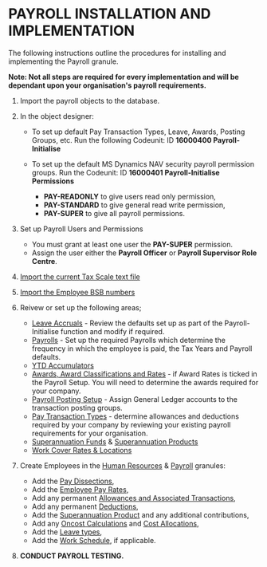 # PAYROLL INSTALLATION AND IMPLEMENTATION

The following instructions outline the procedures for installing and implementing the Payroll granule.  

**Note: Not all steps are required for every implementation and will be dependant upon your organisation's payroll requirements.**

1.	Import the payroll objects to the database.

2.	In the object designer: 

    * To set up default Pay Transaction Types, Leave, Awards, Posting Groups, etc. Run the following Codeunit: ID **16000400  Payroll-        Initialise** 
  
    * To set up the default MS Dynamics NAV security payroll permission groups.  Run the Codeunit: ID **16000401 Payroll-Initialise Permissions**  
      
      * **PAY-READONLY** to give users read only permission,
      * **PAY-STANDARD** to give general read write permission, 
      * **PAY-SUPER** to give all payroll permissions.
      
3.	Set up Payroll Users and Permissions

      * You must grant at least one user the **PAY-SUPER** permission.
      * Assign the user either the **Payroll Officer** or **Payroll Supervisor Role Centre**.
  
4.	[Import the current Tax Scale text file](au-payroll-setup-import-tax-scales.md)

5.	[Import the Employee BSB numbers](au-payroll-setup-import-bsb-numbers.md)

6.	Reivew or set up the following areas;

      * [Leave Accruals](au-payroll-setup-leave.md) - Review the defaults set up as part of the Payroll-Initialise function and modify if required.
      * [Payrolls](au-payroll-setup-payrolls.md) - Set up the required Payrolls which determine the frequency in which the employee is paid, the Tax Years and Payroll defaults.  
      * [YTD Accumulators](au-payroll-setup-ytd-accumulators.md)
      * [Awards, Award Classifications and Rates](au-payroll-setup-awards.md) - if Award Rates is ticked in the Payroll Setup.  You will need to determine the awards required for your company.
      * [Payroll Posting Setup](au-payroll-setup-posting-group-setup.md) - Assign General Ledger accounts to the transaction posting groups.
      * [Pay Transaction Types](au-payroll-setup-pay-transaction-types.md) - determine allowances and deductions required by your company by reviewing your existing payroll requirements for your organisation.
      * [Superannuation Funds](au-payroll-setup-superannuation-funds.md) & [Superannuation Products](au-payroll-setup-superannuation-products.md)
      * [Work Cover Rates & Locations](au-payroll-setup-work-cover.md) 
      

7.	Create Employees in the [Human Resources](au-payroll-create-employee.md) & [Payroll](au-payroll-create-payroll-employee.md) granules:
      * Add the [Pay Dissections](au-payroll-create-payroll-employee-pay-dissections.md),
      * Add the [Employee Pay Rates](au-payroll-create-payroll-employee-pay-rates.md),
      * Add any permanent [Allowances and Associated Transactions](au-payroll-create-payroll-employee-gross-allowances.md),
      * Add any permanent [Deductions](au-payroll-create-payroll-employee-deductions.md), 
      * Add the [Superannuation Product](au-payroll-create-payroll-employee-superannuation.md) and any additional contributions,  
      * Add any [Oncost Calculations](au-payroll-create-payroll-employee-accumulation-calculations.md) and [Cost Allocations](au-payroll-create-payroll-employee-cost-allocations.md),
      * Add the [Leave types](au-payroll-create-payroll-employee-leave-accruals.md),
      * Add the [Work Schedule](au-payroll-create-payroll-employee-work-schedule.md), if applicable.

8.	**CONDUCT PAYROLL TESTING.**
